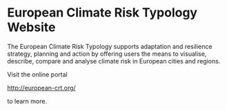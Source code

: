 # European Climate Risk Typology Website

The European Climate Risk Typology supports adaptation and resilience strategy, planning and action by offering users the means to visualise, describe, compare and analyse climate risk in European cities and regions.

Visit the online portal

http://european-crt.org/

to learn more.


